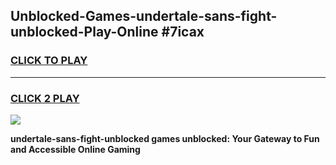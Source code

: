 
## Unblocked-Games-undertale-sans-fight-unblocked-Play-Online #7icax
<h3>
<a href="https://news.freeplayer.one?title=undertale-sans-fight-unblocked&ref=3">CLICK TO PLAY</a></h3>
<hr>

<h3>
<a href="https://news.freeplayer.one?title=undertale-sans-fight-unblocked&ref=3">CLICK 2 PLAY</a>
  
</h3>

<a href="https://news.freeplayer.one?title=undertale-sans-fight-unblocked&ref=3"><img src="https://clearcache.store/games.png"></a>


**undertale-sans-fight-unblocked games unblocked: Your Gateway to Fun and Accessible Online Gaming**
